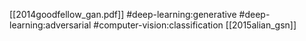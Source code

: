 [[2014goodfellow_gan.pdf]]
#deep-learning:generative #deep-learning:adversarial #computer-vision:classification
[[2015alian_gsn]]

